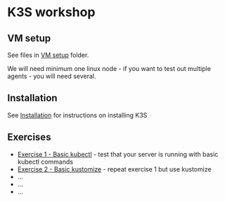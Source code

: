 # K3S workshop

## VM setup

See files in [VM setup](VM%20setup/) folder.

We will need minimum one linux node - if you want to test out multiple agents - you will need several.

## Installation

See [Installation](Installation.md) for instructions on installing K3S

## Exercises

- [Exercise 1 - Basic kubectl](Exercise%201%20-%20Basic%20kubectl/) - test that your server is running with basic kubectl commands
- [Exercise 2 - Basic kustomize](Exercise%202%20-%20Basic%20kustomize/) - repeat exercise 1 but use kustomize
- ...
- ...
- ...
